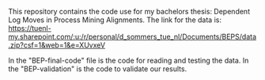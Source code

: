 This repository contains the code use for my bachelors thesis: Dependent Log Moves in Process Mining Alignments. 
The link for the data is: https://tuenl-my.sharepoint.com/:u:/r/personal/d_sommers_tue_nl/Documents/BEPS/data.zip?csf=1&web=1&e=XUvxeV

In the "BEP-final-code" file is the code for reading and testing the data.
In the "BEP-validation" is the code to validate our results.
